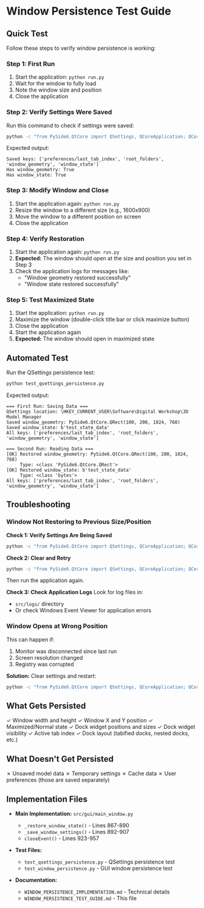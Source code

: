 # Window Persistence Test Guide

## Quick Test

Follow these steps to verify window persistence is working:

### Step 1: First Run
1. Start the application: `python run.py`
2. Wait for the window to fully load
3. Note the window size and position
4. Close the application

### Step 2: Verify Settings Were Saved
Run this command to check if settings were saved:
```bash
python -c "from PySide6.QtCore import QSettings, QCoreApplication; QCoreApplication.setOrganizationName('Digital Workshop'); QCoreApplication.setApplicationName('3D Model Manager'); s = QSettings(); print('Saved keys:', s.allKeys()); print('Has window_geometry:', s.contains('window_geometry')); print('Has window_state:', s.contains('window_state'))"
```

Expected output:
```
Saved keys: ['preferences/last_tab_index', 'root_folders', 'window_geometry', 'window_state']
Has window_geometry: True
Has window_state: True
```

### Step 3: Modify Window and Close
1. Start the application again: `python run.py`
2. Resize the window to a different size (e.g., 1600x900)
3. Move the window to a different position on screen
4. Close the application

### Step 4: Verify Restoration
1. Start the application again: `python run.py`
2. **Expected:** The window should open at the size and position you set in Step 3
3. Check the application logs for messages like:
   - "Window geometry restored successfully"
   - "Window state restored successfully"

### Step 5: Test Maximized State
1. Start the application: `python run.py`
2. Maximize the window (double-click title bar or click maximize button)
3. Close the application
4. Start the application again
5. **Expected:** The window should open in maximized state

## Automated Test

Run the QSettings persistence test:
```bash
python test_qsettings_persistence.py
```

Expected output:
```
=== First Run: Saving Data ===
QSettings location: \HKEY_CURRENT_USER\Software\Digital Workshop\3D Model Manager
Saved window_geometry: PySide6.QtCore.QRect(100, 200, 1024, 768)
Saved window_state: b'test_state_data'
All keys: ['preferences/last_tab_index', 'root_folders', 'window_geometry', 'window_state']

=== Second Run: Reading Data ===
[OK] Restored window_geometry: PySide6.QtCore.QRect(100, 200, 1024, 768)
     Type: <class 'PySide6.QtCore.QRect'>
[OK] Restored window_state: b'test_state_data'
     Type: <class 'bytes'>
All keys: ['preferences/last_tab_index', 'root_folders', 'window_geometry', 'window_state']
```

## Troubleshooting

### Window Not Restoring to Previous Size/Position

**Check 1: Verify Settings Are Being Saved**
```bash
python -c "from PySide6.QtCore import QSettings, QCoreApplication; QCoreApplication.setOrganizationName('Digital Workshop'); QCoreApplication.setApplicationName('3D Model Manager'); s = QSettings(); print('window_geometry exists:', s.contains('window_geometry')); print('window_state exists:', s.contains('window_state'))"
```

**Check 2: Clear and Retry**
```bash
python -c "from PySide6.QtCore import QSettings, QCoreApplication; QCoreApplication.setOrganizationName('Digital Workshop'); QCoreApplication.setApplicationName('3D Model Manager'); QSettings().clear(); print('Settings cleared')"
```

Then run the application again.

**Check 3: Check Application Logs**
Look for log files in:
- `src/logs/` directory
- Or check Windows Event Viewer for application errors

### Window Opens at Wrong Position

This can happen if:
1. Monitor was disconnected since last run
2. Screen resolution changed
3. Registry was corrupted

**Solution:** Clear settings and restart:
```bash
python -c "from PySide6.QtCore import QSettings, QCoreApplication; QCoreApplication.setOrganizationName('Digital Workshop'); QCoreApplication.setApplicationName('3D Model Manager'); QSettings().clear()"
```

## What Gets Persisted

✓ Window width and height
✓ Window X and Y position
✓ Maximized/Normal state
✓ Dock widget positions and sizes
✓ Dock widget visibility
✓ Active tab index
✓ Dock layout (tabified docks, nested docks, etc.)

## What Doesn't Get Persisted

✗ Unsaved model data
✗ Temporary settings
✗ Cache data
✗ User preferences (those are saved separately)

## Implementation Files

- **Main Implementation:** `src/gui/main_window.py`
  - `_restore_window_state()` - Lines 867-890
  - `_save_window_settings()` - Lines 892-907
  - `closeEvent()` - Lines 923-957

- **Test Files:**
  - `test_qsettings_persistence.py` - QSettings persistence test
  - `test_window_persistence.py` - GUI window persistence test

- **Documentation:**
  - `WINDOW_PERSISTENCE_IMPLEMENTATION.md` - Technical details
  - `WINDOW_PERSISTENCE_TEST_GUIDE.md` - This file

